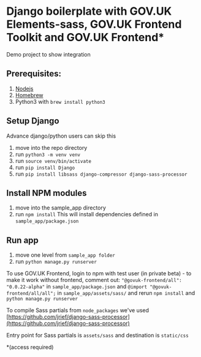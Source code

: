 # Django boilerplate with GOV.UK Elements-sass, GOV.UK Frontend Toolkit and GOV.UK Frontend*

Demo project to show integration

## Prerequisites:
1) [Nodejs](https://nodejs.org/en/)
2) [Homebrew](https://brew.sh/)
3) Python3 with `brew install python3`

## Setup Django
Advance django/python users can skip this

1) move into the repo directory
2) run `python3 -m venv venv`
3) run `source venv/bin/activate`
4) run `pip install Django`
5) run `pip install libsass django-compressor django-sass-processor`

## Install NPM modules
1) move into the sample_app directory
2) run `npm install`
This will install dependencies defined in `sample_app/package.json`

## Run app

1) move one level from `sample_app folder`
2) run `python manage.py runserver`


To use GOV.UK Frontend, login to npm  with test user (in private beta) - to make it work without frontend, comment out:
`"@govuk-frontend/all": "0.0.22-alpha"` in `sample_app/package.json` and
`@import "@govuk-frontend/all/all";` in `sample_app/assets/sass/`
and rerun `npm install` and `python manage.py runserver`

To compile Sass partials from `node_packages` we've used
[https://github.com/jrief/django-sass-processor](https://github.com/jrief/django-sass-processor)

Entry point for Sass partials is `assets/sass` and destination is `static/css`

*(access required)
